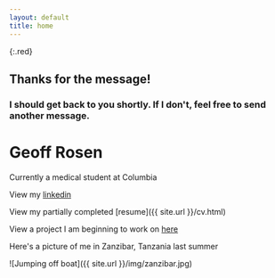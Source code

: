 ```yaml
---
layout: default
title: home
---
```


{:.red}
## Thanks for the message!
### I should get back to you shortly. If I don't, feel free to send another message.

# Geoff Rosen

Currently a medical student at Columbia

View my [linkedin](https://www.linkedin.com/in/geoffrosen)   

View my partially completed [resume]({{ site.url }}/cv.html)   

View a project I am beginning to work on [here](https://github.com/geoffrosen/vaginal-microbiome)

Here's a picture of me in Zanzibar, Tanzania last summer   

![Jumping off boat]({{ site.url }}/img/zanzibar.jpg)
